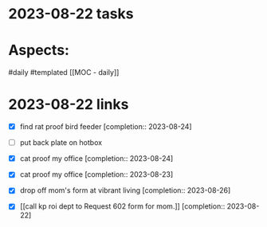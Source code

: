 
# 2023-08-22 tasks



# Aspects:
#daily #templated
[[MOC - daily]]

# 2023-08-22 links

- [x] find rat proof bird feeder  [completion:: 2023-08-24]
- [ ] put back plate on hotbox
- [x] cat proof my office  [completion:: 2023-08-24]
- [x] cat proof my office  [completion:: 2023-08-23]
- [x] drop off mom's form at vibrant living  [completion:: 2023-08-26]
- [x] [[call kp roi dept to Request 602 form for mom.]]  [completion:: 2023-08-22]





